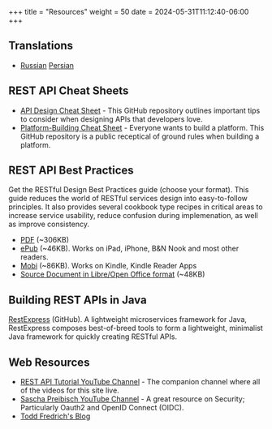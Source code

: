 +++
title = "Resources"
weight = 50
date = 2024-05-31T11:12:40-06:00
+++
## Translations
* [Russian](http://www.restapitutorial.ru/)
  [Persian](http://www.restapitutorial.ir/)

## REST API Cheat Sheets
* [API Design Cheat Sheet](https://github.com/RestCheatSheet/api-cheat-sheet#api-design-cheat-sheet) - This GitHub repository outlines important tips to consider when designing APIs that developers love.
* [Platform-Building Cheat Sheet](https://github.com/RestCheatSheet/platform-cheat-sheet#platform-building-cheat-sheet) - Everyone wants to build a platform. This GitHub repository is a public receptical of ground rules when building a platform.

## REST API Best Practices
Get the RESTful Design Best Practices guide (choose your format). This guide reduces the world of RESTful services design into easy-to-follow principles. It also provides several cookbook type recipes in critical areas to increase service usability, reduce confusion during implemenation, as well as improve consistency.

* [PDF](https://github.com/tfredrich/RestApiTutorial.com/raw/master/media/RESTful%20Best%20Practices-v1_2.pdf) (~306KB)
* [ePub](https://github.com/tfredrich/RestApiTutorial.com/raw/master/media/RESTful%20Best%20Practices-v1_2.epub) (~46KB). Works on iPad, iPhone, B&N Nook and most other readers.
* [Mobi](https://github.com/tfredrich/RestApiTutorial.com/raw/master/media/RESTful%20Best%20Practices-v1_2.mobi) (~86KB). Works on Kindle, Kindle Reader Apps
* [Source Document in Libre/Open Office format](https://github.com/tfredrich/RestApiTutorial.com/raw/master/media/RESTful%20Best%20Practices-v1_2.odt) (~48KB)

## Building REST APIs in Java
[RestExpress](https://github.com/RestExpress/RestExpress) (GitHub). A lightweight microservices framework for Java, RestExpress composes best-of-breed tools to form a lightweight, minimalist Java framework for quickly creating RESTful APIs.

## Web Resources
* [REST API Tutorial YouTube Channel](https://www.youtube.com/user/restapitutorial) - The companion channel where all of the videos for this site live.
* [Sascha Preibisch YouTube Channel](https://www.youtube.com/channel/UCBSlXL7WCE-MR8uuwurqVKA) - A great resource on Security; Particularly Oauth2 and OpenID Connect (OIDC).
* [Todd Fredrich's Blog](http://www.toddfredrich.com/)